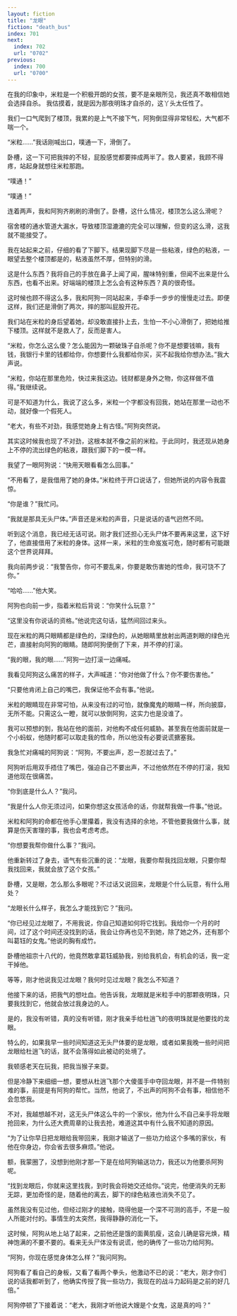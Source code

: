 ```yaml
---
layout: fiction
title: "龙眼"
fiction: "death_bus"
index: 701
next:
  index: 702
  url: "0702"
previous:
  index: 700
  url: "0700"
---
```

在我的印象中，米粒是一个积极开朗的女孩，要不是亲眼所见，我还真不敢相信她会选择自杀。   我估摸着，就是因为那夜明珠才自杀的，这丫头太任性了。

我们一口气爬到了楼顶，我累的是上气不接下气，阿狗倒显得非常轻松，大气都不喘一个。

“米粒……”我话刚喊出口，噗通一下，滑倒了。

卧槽，这一下可把我摔的不轻，屁股感觉都要摔成两半了。救人要紧，我顾不得疼，站起身就想往米粒那跑。

“噗通！”

“噗通！”

连着两声，我和阿狗齐刷刷的滑倒了。卧槽，这什么情况，楼顶怎么这么滑呢？

宿舍楼的通水管道大漏水，导致楼顶湿漉漉的完全可以理解，但变的这么滑，这我就不能接受了。

我在站起来之前，仔细的看了下脚下。结果现脚下尽是一些粘液，绿色的粘液，一眼望去整个楼顶都是的，粘液虽然不厚，但特别的滑。

这是什么东西？我将自己的手放在鼻子上闻了闻，腥味特别重，但闻不出来是什么东西，也看不出来。好端端的楼顶上怎么会有这种东西？真的很奇怪。

这时候也顾不得这么多，我和阿狗一同站起来，手牵手一步步的慢慢走过去。即便这样，我们还是滑倒了两次，摔的那叫屁股开花。

我们站在米粒的身后望着她，却没敢直接扑上去，生怕一不小心滑倒了，把她给推下楼顶。这样就不是救人了，反而是害人。

“米粒，你怎么这么傻？怎么能因为一颗破珠子自杀呢？你不是想要钱嘛，我有钱，我银行卡里的钱都给你，你想要什么我都给你买，买不起我给你想办法。”我大声说。

“米粒，你站在那里危险，快过来我这边。钱财都是身外之物，你这样做不值得。”我继续说。

可是不知道为什么，我说了这么多，米粒一个字都没有回我，她站在那里一动也不动，就好像一个假死人。

“老大，有些不对劲，我感觉她身上有古怪。”阿狗突然说。

其实这时候我也现了不对劲，这根本就不像之前的米粒。于此同时，我还现从她身上不停的流出绿色的粘液，跟我们脚下的一模一样。

我望了一眼阿狗说：“快用天眼看看怎么回事。”

“不用看了，是我借用了她的身体。”米粒终于开口说话了，但她所说的内容令我震惊。

“你是谁？”我忙问。

“我就是那具无头尸体。”声音还是米粒的声音，只是说话的语气迥然不同。

听到这个消息，我已经无话可说。刚才我们还担心无头尸体不要再来这里，这下好了，他直接借用了米粒的身体。这样一来，米粒的生命岌岌可危，随时都有可能跟这个世界说拜拜。

我向前两步说：“我警告你，你可不要乱来，你要是敢伤害她的性命，我可饶不了你。”

“哈哈……”他大笑。

阿狗也向前一步，指着米粒后背说：“你笑什么玩意？”

“这里没有你说话的资格。”他说完这句话，猛然间回过来头。

现在米粒的两只眼睛都是绿色的，深绿色的，从她眼睛里放射出两道刺眼的绿色光芒，直接射向阿狗的眼睛。随即阿狗便倒了下来，并不停的打滚。

“我的眼，我的眼……”阿狗一边打滚一边痛喊。

我看见阿狗这么痛苦的样子，大声喊道：“你对他做了什么？你不要伤害他。”

“只要他肯闭上自己的嘴巴，我保证他不会有事。”他说。

米粒的眼睛现在非常可怕，从来没有过的可怕，就像魔鬼的眼睛一样，所向披靡，无所不能。只需这么一瞪，就可以放倒阿狗，这实力也是没谁了。

我可以预想的到，我站在他的面前，对他构不成任何威胁。甚至我在他面前就是一个小蚂蚁，他随时都可以取走我的性命，所以他没有必要说谎搪塞我。

我急忙对痛喊的阿狗说：“阿狗，不要出声，忍一忍就过去了。”

阿狗听后用双手捂住了嘴巴，强迫自己不要出声，不过他依然在不停的打滚，我知道他现在很痛苦。

“你到底是什么人？”我问。

“我是什么人你无须过问，如果你想这女孩活命的话，你就帮我做一件事。”他说。

米粒和阿狗的命都在他手心里攥着，我没有选择的余地，不管他要我做什么事，就算是伤天害理的事，我也会考虑考虑。

“你想要我帮你做什么事？”我问。

他重新转过了身去，语气有些沉重的说：“龙眼，我要你帮我找回龙眼，只要你帮我找回来，我就会放了这个女孩。”

卧槽，又是眼，怎么那么多眼呢？不过话又说回来，龙眼是个什么玩意，有什么用处？

“龙眼长什么样子，我怎么才能找到它？”我问。

“你已经见过龙眼了，不用我说，你自己知道如何将它找到。我给你一个月的时间，过了这个时间还没找到的话，我会让你再也见不到她，除了她之外，还有那个叫葛钰的女鬼。”他说的胸有成竹。

卧槽他祖宗十八代的，他竟然敢拿葛钰威胁我，别给我机会，有机会的话，我一定干掉他。

等等，刚才他说我见过龙眼？我何时见过龙眼？我怎么不知道？

他接下来的话，把我气的想吐血。他告诉我，龙眼就是米粒手中的那颗夜明珠，只要我找到它，他就会放过我身边的人。

是的，我没有听错，真的没有听错，刚才我亲手给杜逍飞的夜明珠就是他要找的龙眼。

特么的，如果我早一些时间知道这无头尸体要的是龙眼，或者如果我晚一些时间把龙眼给杜逍飞的话，就不会落得如此被动的处境了。

我顿感老天在玩我，把我当猴子来耍。

但是冷静下来细细一想，要想从杜逍飞那个大傻蛋手中夺回龙眼，并不是一件特别难的事，前提是有阿狗的帮忙。当然，他说了，不出声的阿狗不会有事，相信他不会忽悠我。

不对，我越想越不对，这无头尸体这么牛的一个家伙，他为什么不自己亲手将龙眼抢回来，为什么还大费周章的让我去抢，难道这其中有什么我不知道的原因。

“为了让你早日把龙眼给我带回来，我刚才输送了一些功力给这个多嘴的家伙，有他在你身边，你会省去很多麻烦。”他说。

额，我蒙圈了，没想到他刚才那一下是在给阿狗输送功力，我还以为他要杀阿狗呢。

“找到龙眼后，你就来这里找我，到时我会将她交还给你。”说完，他便消失的无影无踪，更加奇怪的是，随着他的离去，脚下的绿色粘液也消失不见了。

虽然我没有见过他，但经过刚才的接触，晓得他是一个深不可测的高手，不是一般人所能对付的。事情生的太突然，我得静静的消化一下。

这时候，阿狗从地上站了起来，之前他还是饿的面黄肌瘦，这会儿确是容光焕，精神饱满的不要不要的。看来无头尸体没有说谎，他的确传了一些功力给阿狗。

“阿狗，你现在感觉身体怎么样？”我问阿狗。

阿狗看了看自己的身板，又看了看两个拳头，他激动不已的说：“老大，刚才你们说的话我都听到了，他确实传授了我一些功力，我现在的战斗力起码是之前的好几倍。”

阿狗停顿了下接着说：“老大，我刚才听他说大嫂是个女鬼，这是真的吗？”